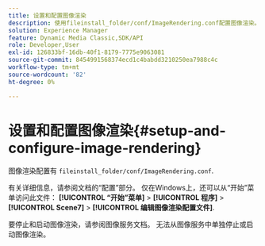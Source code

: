 ```yaml
---
title: 设置和配置图像渲染
description: 使用fileinstall_folder/conf/ImageRendering.conf配置图像渲染。
solution: Experience Manager
feature: Dynamic Media Classic,SDK/API
role: Developer,User
exl-id: 126833bf-16db-40f1-8179-7775e9063081
source-git-commit: 8454991568374ecd1c4babdd3210250ea7988c4c
workflow-type: tm+mt
source-wordcount: '82'
ht-degree: 0%

---
```


# 设置和配置图像渲染{#setup-and-configure-image-rendering}

图像渲染配置有 `fileinstall_folder/conf/ImageRendering.conf`.

有关详细信息，请参阅文档的“配置”部分。 仅在Windows上，还可以从“开始”菜单访问此文件： **[!UICONTROL “开始”菜单]** > **[!UICONTROL 程序]** > **[!UICONTROL Scene7]** > **[!UICONTROL 编辑图像渲染配置文件]**.

要停止和启动图像渲染，请参阅图像服务文档。 无法从图像服务中单独停止或启动图像渲染。
